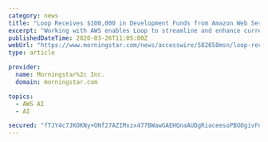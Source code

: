 ```yaml
---
category: news
title: "Loop Receives $100,000 in Development Funds from Amazon Web Services to Enhance Company's AI Capabilities"
excerpt: "Working with AWS enables Loop to streamline and enhance current artificial intelligence (AI) functionality of its products, ensuring a future-proof integrated solution for brick and mortar retail ..."
publishedDateTime: 2020-03-26T11:05:00Z
webUrl: "https://www.morningstar.com/news/accesswire/582658msn/loop-receives-100000-in-development-funds-from-amazon-web-services-to-enhance-companys-ai-capabilities"
type: article

provider:
  name: Morningstar%2c Inc.
  domain: morningstar.com

topics:
  - AWS AI
  - AI

secured: "fTJY4c7JKOKNy+ONf27AZIMxzx477BWawGAEHQnaAUDgRiaceesoPBOOgivFnuhspu2Q+EcUg5EUK2YB5Wy+DAiMBxJ2nw6mZ5zAlbbISdF/hjDY9ZP2t1elgDUZsHlNL3hlx5QDU3r5f/Uq2hiMZfG/MrTy3Z54ONaJsZzas8JMvmm7w5qdasPwIAl5X4qiiFFp28i/FsfaiuqXVQByfJer/MmNxUcOoME4O0UozTXKWfgU1T0EIYwMN+nTfzUSXWK8t8N1UNAymtORLVchlFJY/SlJz/RlM+wNC+Xjg2t9GqEMEtmk/Bi4kXABups/;Lc/xOhs2d4h6Zgi2qaP6hA=="
---
```


